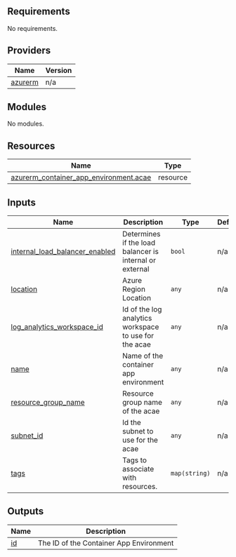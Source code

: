 <!-- BEGIN_TF_DOCS -->
## Requirements

No requirements.

## Providers

| Name | Version |
|------|---------|
| <a name="provider_azurerm"></a> [azurerm](#provider\_azurerm) | n/a |

## Modules

No modules.

## Resources

| Name | Type |
|------|------|
| [azurerm_container_app_environment.acae](https://registry.terraform.io/providers/hashicorp/azurerm/latest/docs/resources/container_app_environment) | resource |

## Inputs

| Name | Description | Type | Default | Required |
|------|-------------|------|---------|:--------:|
| <a name="input_internal_load_balancer_enabled"></a> [internal\_load\_balancer\_enabled](#input\_internal\_load\_balancer\_enabled) | Determines if the load balancer is internal or external | `bool` | n/a | yes |
| <a name="input_location"></a> [location](#input\_location) | Azure Region Location | `any` | n/a | yes |
| <a name="input_log_analytics_workspace_id"></a> [log\_analytics\_workspace\_id](#input\_log\_analytics\_workspace\_id) | Id of the log analytics workspace to use for the acae | `any` | n/a | yes |
| <a name="input_name"></a> [name](#input\_name) | Name of the container app environment | `any` | n/a | yes |
| <a name="input_resource_group_name"></a> [resource\_group\_name](#input\_resource\_group\_name) | Resource group name of the acae | `any` | n/a | yes |
| <a name="input_subnet_id"></a> [subnet\_id](#input\_subnet\_id) | Id the subnet to use for the acae | `any` | n/a | yes |
| <a name="input_tags"></a> [tags](#input\_tags) | Tags to associate with resources. | `map(string)` | n/a | yes |

## Outputs

| Name | Description |
|------|-------------|
| <a name="output_id"></a> [id](#output\_id) | The ID of the Container App Environment |
<!-- END_TF_DOCS -->
